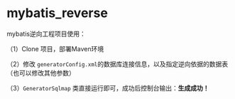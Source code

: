 # mybatis_reverse
 mybatis逆向工程项目使用：

（1）Clone 项目，部署Maven环境

（2）修改 `generatorConfig.xml`的数据库连接信息，以及指定逆向依据的数据表（也可以修改其他参数）

（3）`GeneratorSqlmap` 类直接运行即可，成功后控制台输出：**生成成功！**
